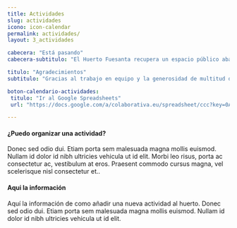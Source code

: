 ```yaml
---
title: Actividades
slug: actividades
icono: icon-calendar
permalink: actividades/
layout: 3_actividades

cabecera: "Está pasando"
cabecera-subtitulo: "El Huerto Fuesanta recupera un espacio público abandonado del barrio de la Fuensanta en Córdoba"

titulo: "Agradecimientos"
subtitulo: "Gracias al trabajo en equipo y la generosidad de multitud de personas, colectivos y asociaciones el solar abandonado del antiguo cine Fuensanta ha pasado a ser motivo de orgullo de los vecinos del barrio y un ejemplo de éxito de gestión ciudadana del espacio público en Córdoba"

boton-calendario-actividades:
 titulo: "Ir al Google Spreadsheets"
 url: "https://docs.google.com/a/colaborativa.eu/spreadsheet/ccc?key=0ApaZkqgevJCgdEJkcjZycFpWdHRZV1ByTDNFMDlsUkE#gid=0"

---
```


#### ¿Puedo organizar una actividad?

Donec sed odio dui. Etiam porta sem malesuada magna mollis euismod. Nullam id dolor id nibh ultricies vehicula ut id elit. Morbi leo risus, porta ac consectetur ac, vestibulum at eros. Praesent commodo cursus magna, vel scelerisque nisl consectetur et..

#### Aqui la información

Aquí la información de como añadir una nueva actividad al huerto. Donec sed odio dui. Etiam porta sem malesuada magna mollis euismod. Nullam id dolor id nibh ultricies vehicula ut id elit.
